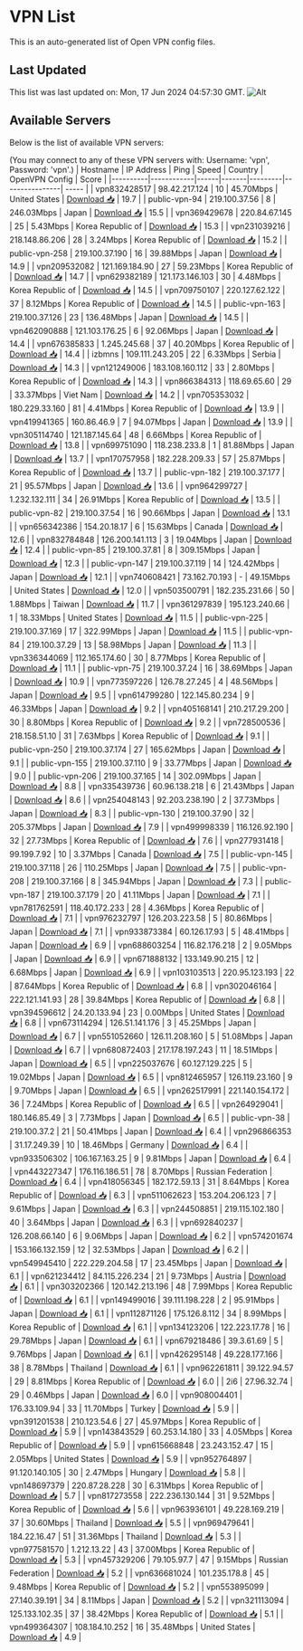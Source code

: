 # VPN List

This is an auto-generated list of Open VPN config files.

## Last Updated

This list was last updated on: Mon, 17 Jun 2024 04:57:30 GMT.
![Alt](https://repobeats.axiom.co/api/embed/186b98318ef1479477931607c1ad7d823f12451f.svg "Repobeats analytics image")

## Available Servers

Below is the list of available VPN servers:

(You may connect to any of these VPN servers with: Username: 'vpn', Password: 'vpn'.)
| Hostname | IP Address | Ping | Speed | Country | OpenVPN Config | Score |
|----------|------------|------|-------|---------|----------------| ----- |
| vpn832428517 | 98.42.217.124 | 10 | 45.70Mbps | United States | [Download 📥](./configs/server_0_US.ovpn) | 19.7 |
| public-vpn-94 | 219.100.37.56 | 8 | 246.03Mbps | Japan | [Download 📥](./configs/server_1_JP.ovpn) | 15.5 |
| vpn369429678 | 220.84.67.145 | 25 | 5.43Mbps | Korea Republic of | [Download 📥](./configs/server_2_KR.ovpn) | 15.3 |
| vpn231039216 | 218.148.86.206 | 28 | 3.24Mbps | Korea Republic of | [Download 📥](./configs/server_3_KR.ovpn) | 15.2 |
| public-vpn-258 | 219.100.37.190 | 16 | 39.88Mbps | Japan | [Download 📥](./configs/server_4_JP.ovpn) | 14.9 |
| vpn209532082 | 121.169.184.90 | 27 | 59.23Mbps | Korea Republic of | [Download 📥](./configs/server_5_KR.ovpn) | 14.7 |
| vpn629382189 | 121.173.146.103 | 30 | 4.48Mbps | Korea Republic of | [Download 📥](./configs/server_6_KR.ovpn) | 14.5 |
| vpn709750107 | 220.127.62.122 | 37 | 8.12Mbps | Korea Republic of | [Download 📥](./configs/server_7_KR.ovpn) | 14.5 |
| public-vpn-163 | 219.100.37.126 | 23 | 136.48Mbps | Japan | [Download 📥](./configs/server_8_JP.ovpn) | 14.5 |
| vpn462090888 | 121.103.176.25 | 6 | 92.06Mbps | Japan | [Download 📥](./configs/server_9_JP.ovpn) | 14.4 |
| vpn676385833 | 1.245.245.68 | 37 | 40.20Mbps | Korea Republic of | [Download 📥](./configs/server_10_KR.ovpn) | 14.4 |
| izbmns | 109.111.243.205 | 22 | 6.33Mbps | Serbia | [Download 📥](./configs/server_11_RS.ovpn) | 14.3 |
| vpn121249006 | 183.108.160.112 | 33 | 2.80Mbps | Korea Republic of | [Download 📥](./configs/server_12_KR.ovpn) | 14.3 |
| vpn866384313 | 118.69.65.60 | 29 | 33.37Mbps | Viet Nam | [Download 📥](./configs/server_13_VN.ovpn) | 14.2 |
| vpn705353032 | 180.229.33.160 | 81 | 4.41Mbps | Korea Republic of | [Download 📥](./configs/server_14_KR.ovpn) | 13.9 |
| vpn419941365 | 160.86.46.9 | 7 | 94.07Mbps | Japan | [Download 📥](./configs/server_15_JP.ovpn) | 13.9 |
| vpn305114740 | 121.187.145.64 | 48 | 6.66Mbps | Korea Republic of | [Download 📥](./configs/server_16_KR.ovpn) | 13.8 |
| vpn699751090 | 118.238.233.8 | 1 | 81.88Mbps | Japan | [Download 📥](./configs/server_17_JP.ovpn) | 13.7 |
| vpn170757958 | 182.228.209.33 | 57 | 25.87Mbps | Korea Republic of | [Download 📥](./configs/server_18_KR.ovpn) | 13.7 |
| public-vpn-182 | 219.100.37.177 | 21 | 95.57Mbps | Japan | [Download 📥](./configs/server_19_JP.ovpn) | 13.6 |
| vpn964299727 | 1.232.132.111 | 34 | 26.91Mbps | Korea Republic of | [Download 📥](./configs/server_20_KR.ovpn) | 13.5 |
| public-vpn-82 | 219.100.37.54 | 16 | 90.66Mbps | Japan | [Download 📥](./configs/server_21_JP.ovpn) | 13.1 |
| vpn656342386 | 154.20.18.17 | 6 | 15.63Mbps | Canada | [Download 📥](./configs/server_22_CA.ovpn) | 12.6 |
| vpn832784848 | 126.200.141.113 | 3 | 19.04Mbps | Japan | [Download 📥](./configs/server_23_JP.ovpn) | 12.4 |
| public-vpn-85 | 219.100.37.81 | 8 | 309.15Mbps | Japan | [Download 📥](./configs/server_24_JP.ovpn) | 12.3 |
| public-vpn-147 | 219.100.37.119 | 14 | 124.42Mbps | Japan | [Download 📥](./configs/server_25_JP.ovpn) | 12.1 |
| vpn740608421 | 73.162.70.193 | - | 49.15Mbps | United States | [Download 📥](./configs/server_26_US.ovpn) | 12.0 |
| vpn503500791 | 182.235.231.66 | 50 | 1.88Mbps | Taiwan | [Download 📥](./configs/server_27_TW.ovpn) | 11.7 |
| vpn361297839 | 195.123.240.66 | 1 | 18.33Mbps | United States | [Download 📥](./configs/server_28_US.ovpn) | 11.5 |
| public-vpn-225 | 219.100.37.169 | 17 | 322.99Mbps | Japan | [Download 📥](./configs/server_29_JP.ovpn) | 11.5 |
| public-vpn-84 | 219.100.37.29 | 13 | 58.98Mbps | Japan | [Download 📥](./configs/server_30_JP.ovpn) | 11.3 |
| vpn336344069 | 112.165.174.60 | 30 | 8.77Mbps | Korea Republic of | [Download 📥](./configs/server_31_KR.ovpn) | 11.1 |
| public-vpn-75 | 219.100.37.24 | 16 | 38.69Mbps | Japan | [Download 📥](./configs/server_32_JP.ovpn) | 10.9 |
| vpn773597226 | 126.78.27.245 | 4 | 48.56Mbps | Japan | [Download 📥](./configs/server_33_JP.ovpn) | 9.5 |
| vpn614799280 | 122.145.80.234 | 9 | 46.33Mbps | Japan | [Download 📥](./configs/server_34_JP.ovpn) | 9.2 |
| vpn405168141 | 210.217.29.200 | 30 | 8.80Mbps | Korea Republic of | [Download 📥](./configs/server_35_KR.ovpn) | 9.2 |
| vpn728500536 | 218.158.51.10 | 31 | 7.63Mbps | Korea Republic of | [Download 📥](./configs/server_36_KR.ovpn) | 9.1 |
| public-vpn-250 | 219.100.37.174 | 27 | 165.62Mbps | Japan | [Download 📥](./configs/server_37_JP.ovpn) | 9.1 |
| public-vpn-155 | 219.100.37.110 | 9 | 33.77Mbps | Japan | [Download 📥](./configs/server_38_JP.ovpn) | 9.0 |
| public-vpn-206 | 219.100.37.165 | 14 | 302.09Mbps | Japan | [Download 📥](./configs/server_39_JP.ovpn) | 8.8 |
| vpn335439736 | 60.96.138.218 | 6 | 21.43Mbps | Japan | [Download 📥](./configs/server_40_JP.ovpn) | 8.6 |
| vpn254048143 | 92.203.238.190 | 2 | 37.73Mbps | Japan | [Download 📥](./configs/server_41_JP.ovpn) | 8.3 |
| public-vpn-130 | 219.100.37.90 | 32 | 205.37Mbps | Japan | [Download 📥](./configs/server_42_JP.ovpn) | 7.9 |
| vpn499998339 | 116.126.92.190 | 32 | 27.73Mbps | Korea Republic of | [Download 📥](./configs/server_43_KR.ovpn) | 7.6 |
| vpn277931418 | 99.199.7.92 | 10 | 3.37Mbps | Canada | [Download 📥](./configs/server_44_CA.ovpn) | 7.5 |
| public-vpn-145 | 219.100.37.118 | 26 | 110.25Mbps | Japan | [Download 📥](./configs/server_45_JP.ovpn) | 7.5 |
| public-vpn-208 | 219.100.37.166 | 8 | 345.94Mbps | Japan | [Download 📥](./configs/server_46_JP.ovpn) | 7.3 |
| public-vpn-187 | 219.100.37.179 | 20 | 41.11Mbps | Japan | [Download 📥](./configs/server_47_JP.ovpn) | 7.1 |
| vpn781762591 | 118.40.172.233 | 28 | 4.36Mbps | Korea Republic of | [Download 📥](./configs/server_48_KR.ovpn) | 7.1 |
| vpn976232797 | 126.203.223.58 | 5 | 80.86Mbps | Japan | [Download 📥](./configs/server_49_JP.ovpn) | 7.1 |
| vpn933873384 | 60.126.17.93 | 5 | 48.41Mbps | Japan | [Download 📥](./configs/server_50_JP.ovpn) | 6.9 |
| vpn688603254 | 116.82.176.218 | 2 | 9.05Mbps | Japan | [Download 📥](./configs/server_51_JP.ovpn) | 6.9 |
| vpn671888132 | 133.149.90.215 | 12 | 6.68Mbps | Japan | [Download 📥](./configs/server_52_JP.ovpn) | 6.9 |
| vpn103103513 | 220.95.123.193 | 22 | 87.64Mbps | Korea Republic of | [Download 📥](./configs/server_53_KR.ovpn) | 6.8 |
| vpn302046164 | 222.121.141.93 | 28 | 39.84Mbps | Korea Republic of | [Download 📥](./configs/server_54_KR.ovpn) | 6.8 |
| vpn394596612 | 24.20.133.94 | 23 | 0.00Mbps | United States | [Download 📥](./configs/server_55_US.ovpn) | 6.8 |
| vpn673114294 | 126.51.141.176 | 3 | 45.25Mbps | Japan | [Download 📥](./configs/server_56_JP.ovpn) | 6.7 |
| vpn551052660 | 126.11.208.160 | 5 | 51.08Mbps | Japan | [Download 📥](./configs/server_57_JP.ovpn) | 6.7 |
| vpn680872403 | 217.178.197.243 | 11 | 18.51Mbps | Japan | [Download 📥](./configs/server_58_JP.ovpn) | 6.5 |
| vpn225037676 | 60.127.129.225 | 5 | 19.02Mbps | Japan | [Download 📥](./configs/server_59_JP.ovpn) | 6.5 |
| vpn812465957 | 126.119.23.160 | 9 | 9.70Mbps | Japan | [Download 📥](./configs/server_60_JP.ovpn) | 6.5 |
| vpn262517991 | 221.140.154.172 | 36 | 7.24Mbps | Korea Republic of | [Download 📥](./configs/server_61_KR.ovpn) | 6.5 |
| vpn264929041 | 180.146.85.49 | 3 | 7.73Mbps | Japan | [Download 📥](./configs/server_62_JP.ovpn) | 6.5 |
| public-vpn-38 | 219.100.37.2 | 21 | 50.41Mbps | Japan | [Download 📥](./configs/server_63_JP.ovpn) | 6.4 |
| vpn296866353 | 31.17.249.39 | 10 | 18.46Mbps | Germany | [Download 📥](./configs/server_64_DE.ovpn) | 6.4 |
| vpn933506302 | 106.167.163.25 | 9 | 9.81Mbps | Japan | [Download 📥](./configs/server_65_JP.ovpn) | 6.4 |
| vpn443227347 | 176.116.186.51 | 78 | 8.70Mbps | Russian Federation | [Download 📥](./configs/server_66_RU.ovpn) | 6.4 |
| vpn418056345 | 182.172.59.13 | 31 | 8.64Mbps | Korea Republic of | [Download 📥](./configs/server_67_KR.ovpn) | 6.3 |
| vpn511062623 | 153.204.206.123 | 7 | 9.61Mbps | Japan | [Download 📥](./configs/server_68_JP.ovpn) | 6.3 |
| vpn244508851 | 219.115.102.180 | 40 | 3.64Mbps | Japan | [Download 📥](./configs/server_69_JP.ovpn) | 6.3 |
| vpn692840237 | 126.208.66.140 | 6 | 9.06Mbps | Japan | [Download 📥](./configs/server_70_JP.ovpn) | 6.2 |
| vpn574201674 | 153.166.132.159 | 12 | 32.53Mbps | Japan | [Download 📥](./configs/server_71_JP.ovpn) | 6.2 |
| vpn549945410 | 222.229.204.58 | 17 | 23.45Mbps | Japan | [Download 📥](./configs/server_72_JP.ovpn) | 6.1 |
| vpn621234412 | 84.115.226.234 | 21 | 9.73Mbps | Austria | [Download 📥](./configs/server_73_AT.ovpn) | 6.1 |
| vpn303202366 | 120.142.213.196 | 48 | 7.99Mbps | Korea Republic of | [Download 📥](./configs/server_74_KR.ovpn) | 6.1 |
| vpn149499016 | 39.111.198.228 | 2 | 95.91Mbps | Japan | [Download 📥](./configs/server_75_JP.ovpn) | 6.1 |
| vpn112871126 | 175.126.8.112 | 34 | 8.99Mbps | Korea Republic of | [Download 📥](./configs/server_76_KR.ovpn) | 6.1 |
| vpn134123206 | 122.223.17.78 | 16 | 29.78Mbps | Japan | [Download 📥](./configs/server_77_JP.ovpn) | 6.1 |
| vpn679218486 | 39.3.61.69 | 5 | 9.76Mbps | Japan | [Download 📥](./configs/server_78_JP.ovpn) | 6.1 |
| vpn426295148 | 49.228.177.166 | 38 | 8.78Mbps | Thailand | [Download 📥](./configs/server_79_TH.ovpn) | 6.1 |
| vpn962261811 | 39.122.94.57 | 29 | 8.81Mbps | Korea Republic of | [Download 📥](./configs/server_80_KR.ovpn) | 6.0 |
| 2i6 | 27.96.32.74 | 29 | 0.46Mbps | Japan | [Download 📥](./configs/server_81_JP.ovpn) | 6.0 |
| vpn908004401 | 176.33.109.94 | 33 | 11.70Mbps | Turkey | [Download 📥](./configs/server_82_TR.ovpn) | 5.9 |
| vpn391201538 | 210.123.54.6 | 27 | 45.97Mbps | Korea Republic of | [Download 📥](./configs/server_83_KR.ovpn) | 5.9 |
| vpn143843529 | 60.253.14.180 | 33 | 4.05Mbps | Korea Republic of | [Download 📥](./configs/server_84_KR.ovpn) | 5.9 |
| vpn615668848 | 23.243.152.47 | 15 | 2.05Mbps | United States | [Download 📥](./configs/server_85_US.ovpn) | 5.9 |
| vpn952764897 | 91.120.140.105 | 30 | 2.47Mbps | Hungary | [Download 📥](./configs/server_86_HU.ovpn) | 5.8 |
| vpn148697379 | 220.87.28.228 | 30 | 6.31Mbps | Korea Republic of | [Download 📥](./configs/server_87_KR.ovpn) | 5.7 |
| vpn817273558 | 222.236.130.144 | 31 | 9.52Mbps | Korea Republic of | [Download 📥](./configs/server_88_KR.ovpn) | 5.6 |
| vpn963936101 | 49.228.169.219 | 37 | 30.60Mbps | Thailand | [Download 📥](./configs/server_89_TH.ovpn) | 5.5 |
| vpn969479641 | 184.22.16.47 | 51 | 31.36Mbps | Thailand | [Download 📥](./configs/server_90_TH.ovpn) | 5.3 |
| vpn977581570 | 1.212.13.22 | 43 | 37.00Mbps | Korea Republic of | [Download 📥](./configs/server_91_KR.ovpn) | 5.3 |
| vpn457329206 | 79.105.97.7 | 47 | 9.15Mbps | Russian Federation | [Download 📥](./configs/server_92_RU.ovpn) | 5.2 |
| vpn636681024 | 101.235.178.8 | 45 | 9.48Mbps | Korea Republic of | [Download 📥](./configs/server_93_KR.ovpn) | 5.2 |
| vpn553895099 | 27.140.39.191 | 34 | 8.11Mbps | Japan | [Download 📥](./configs/server_94_JP.ovpn) | 5.2 |
| vpn321113094 | 125.133.102.35 | 37 | 38.42Mbps | Korea Republic of | [Download 📥](./configs/server_95_KR.ovpn) | 5.1 |
| vpn499364307 | 108.184.10.252 | 16 | 35.48Mbps | United States | [Download 📥](./configs/server_96_US.ovpn) | 4.9 |
